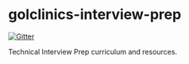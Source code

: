 # golclinics-interview-prep

[![Gitter](https://badges.gitter.im/golclinics/interview-prep.svg)](https://gitter.im/golclinics/interview-prep?utm_source=badge&utm_medium=badge&utm_campaign=pr-badge)

Technical Interview Prep curriculum and resources.
